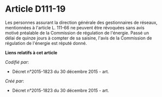 # Article D111-19

Les personnes assurant la direction générale des gestionnaires de réseaux, mentionnées à l'article L. 111-66 ne peuvent être
révoquées sans avis motivé préalable de la Commission de régulation de l'énergie. Passé un délai de quinze jours à compter de
sa saisine, l'avis de la Commission de régulation de l'énergie est réputé donné.

**Liens relatifs à cet article**

_Codifié par_:

  - Décret n°2015-1823 du 30 décembre 2015 - art.

_Créé par_:

  - Décret n°2015-1823 du 30 décembre 2015 - art.
